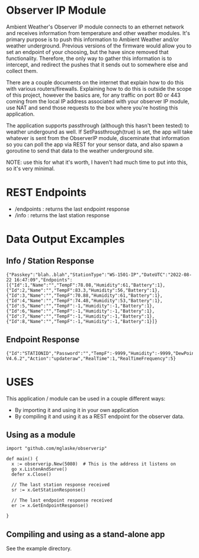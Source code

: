 Observer IP Module
==================

Ambient Weather's Observer IP module connects to an ethernet network and
receives information from temperature and other weather modules.  It's primary
purpose is to push this information to Ambient Weather and/or weather
underground.  Previous versions of the firmware would allow you to set an
endpoint of your choosing, but the have since removed that functionality.
Therefore, the only way to gather this information is to intercept, and
redirect the pushes that it sends out to somewhere else and collect them.

There are a couple documents on the internet that explain how to do this with
various routers/firewalls.  Explaining how to do this is outside the scope of
this project, however the basics are, for any traffic on port 80 or 443 
coming from the local IP address associated with your observer IP module, use
NAT and send those requests to the box where you're hosting this application.

The application supports passthrough (although this hasn't been tested) to
weather undergound as well.  If SetPassthrough(true) is set, the app will
take whatever is sent from the ObserverIP module, disceminate that information
so you can poll the app via REST for your sensor data, and also spawn a
goroutine to send that data to the weather underground site.

NOTE: use this for what it's worth, I haven't had much time to put into this,
so it's very minimal.

# REST Endpoints

- /endpoints : returns the last endpoint response
- /info : returns the last station response

# Data Output Excamples
## Info / Station Response
```
{"Passkey":"blah..blah","StationType":"WS-1501-IP","DateUTC":"2022-08-22 16:47:09","Endpoints":[{"Id":1,"Name":"","TempF":78.08,"Humidity":61,"Battery":1},{"Id":2,"Name":"","TempF":83.3,"Humidity":56,"Battery":1},{"Id":3,"Name":"","TempF":70.88,"Humidity":61,"Battery":1},{"Id":4,"Name":"","TempF":74.48,"Humidity":53,"Battery":1},{"Id":5,"Name":"","TempF":-1,"Humidity":-1,"Battery":1},{"Id":6,"Name":"","TempF":-1,"Humidity":-1,"Battery":1},{"Id":7,"Name":"","TempF":-1,"Humidity":-1,"Battery":1},{"Id":8,"Name":"","TempF":-1,"Humidity":-1,"Battery":1}]}
```

## Endpoint Response
```
{"Id":"STATIONID","Password":"","TempF":-9999,"Humidity":-9999,"DewPointF":-9999,"WindChillF":-9999,"WindDirection":-9999,"WindSpeedMph":-9999,"WindGustMph":-9999,"RainInch":0,"DailyRainInch":0,"WeeklyRainInch":0,"MonthlyRainInch":0,"YearlyRainInch":0,"SolarRadiation":-9999,"UV":-9999,"IndoorTempF":-9999,"IndoorHumidity":-9999,"BarometricInch":-9999,"LowBattery":0,"DateUTC":"now","SoftwareType":"WH2602 V4.6.2","Action":"updateraw","RealTime":1,"RealTimeFrequency":5}
```

# USES
This application / module can be used in a couple different ways:
- By importing it and using it in your own application
- By compiling it and using it as a REST endpoint for the observer data.

## Using as a module
```
import "github.com/mglaske/observerip"

def main() {
  x := observerip.New(5080)  # This is the address it listens on
  go x.ListenAndServe()
  defer x.Close()

  // The last station response received
  sr := x.GetStationResponse()

  // The last endpoint response received
  er := x.GetEndpointResponse()

}
```

## Compiling and using as a stand-alone app

See the example directory.
